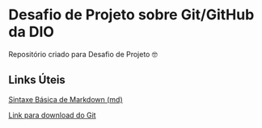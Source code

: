 # Desafio de Projeto sobre Git/GitHub da DIO
Repositório criado para Desafio de Projeto 🤓

## Links Úteis
[Sintaxe Básica de Markdown (md)](https://www.markdownguide.org/basic-syntax/)

[Link para download do Git](https://git-scm.com/downloads)

